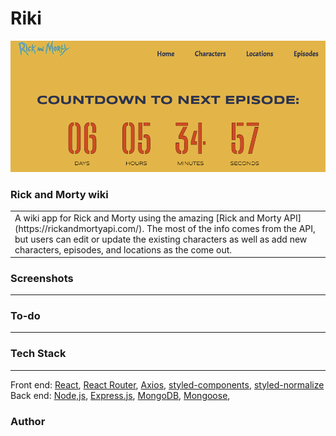 # Riki
![Riki](https://github.com/chrimack/RickAndMorty/blob/media/pics/screenshots/countdown.png?raw=true)
### Rick and Morty wiki

<table>
  <tr>
    <td>
  A wiki app for Rick and Morty using the amazing [Rick and Morty API](https://rickandmortyapi.com/). The most of the info comes from the API, 
  but users can edit or update the existing characters as well as add new characters, episodes, and locations as the come out.
    </td>
  <tr>
</table>


### Screenshots

<hr>

### To-do

<hr>

### Tech Stack

<hr>

Front end: [React](https://reactjs.org/), [React Router](https://reactrouter.com/), [Axios](https://axios-http.com/), [styled-components](https://styled-components.com/), [styled-normalize](https://www.npmjs.com/package/styled-normalize)
<br>
Back end: [Node,js](https://nodejs.org/en/), [Express.js](https://expressjs.com/), [MongoDB](https://www.mongodb.com/), [Mongoose](https://mongoosejs.com/), 

### Author
